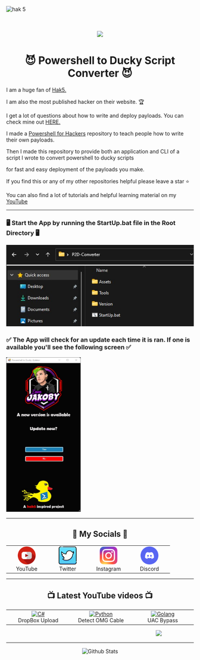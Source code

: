 ![hak 5](https://github.com/I-Am-Jakoby/hak5-submissions/blob/main/Assets/hak5-sub.png)

<h1 align="center">
  <a href="https://git.io/typing-svg">
    <img src="https://readme-typing-svg.herokuapp.com/?lines=Hello,+There!+👋;I+Am+Jakoby....&center=true&size=30">
  </a>
</h1>

<h1 align="center">😈 Powershell to Ducky Script Converter 😈</h1>

I am a huge fan of [Hak5.](https://shop.hak5.org/) 

I am also the most published hacker on their website. 🏆

I get a lot of questions about how to write and deploy payloads. You can check mine out [HERE.](https://shop.hak5.org/search?type=article&q=I+am+Jakoby)

I made a [Powershell for Hackers](https://github.com/I-Am-Jakoby/PowerShell-for-Hackers) repository to teach people how to write their own payloads.

Then I made this repository to provide both an application and CLI of a script I wrote to convert powershell to ducky scripts 

for fast and easy deployment of the payloads you make. 

If you find this or any of my other repositories helpful please leave a star ⭐

You can also find a lot of tutorials and helpful learning material on my [YouTube](https://youtube.com/c/IamJakoby?sub_confirmation=1) 

----------------------------------------------------------------------------------------------------------------------------------------
<h3 align="left">🖥️ Start the App by running the StartUp.bat file in the Root Directory 🖥️</h3>

![StartUp](https://github.com/I-Am-Jakoby/Powershell-to-Ducky-Converter/raw/main/P2D-Converter/Assets/ReadMe-Imgs/runBat.jpg)

<h3 align="left">✅ The App will check for an update each time it is ran. If one is available you'll see the following screen ✅</h3>
<img src=https://github.com/I-Am-Jakoby/Powershell-to-Ducky-Converter/raw/main/P2D-Converter/Assets/ReadMe-Imgs/update.jpg width="200" alt="Golang" />

----------------------------------------------------------------------------------------------------------------------------------------

<h2 align="center">📱 My Socials 📱</h2>
<div align=center>
<table>
  <tr>
    <td align="center" width="96">
      <a href="https://youtube.com/c/IamJakoby?sub_confirmation=1">
        <img src=https://github.com/I-Am-Jakoby/I-Am-Jakoby/blob/main/img/youtube-svgrepo-com.svg width="48" height="48" alt="C#" />
      </a>
      <br>YouTube
    </td>
    <td align="center" width="96">
      <a href="https://twitter.com/I_Am_Jakoby">
        <img src=https://github.com/I-Am-Jakoby/I-Am-Jakoby/blob/main/img/twitter.png width="48" height="48" alt="Python" />
      </a>
      <br>Twitter
    </td>
    <td align="center" width="96">
      <a href="https://www.instagram.com/i_am_jakoby/">
        <img src=https://github.com/I-Am-Jakoby/I-Am-Jakoby/blob/main/img/insta.png width="48" height="48" alt="Golang" />
      </a>
      <br>Instagram
    </td>
    <td align="center" width="96">
      <a href="https://discord.gg/MYYER2ZcJF">
        <img src=https://github.com/I-Am-Jakoby/I-Am-Jakoby/blob/main/img/discord-v2-svgrepo-com.svg width="48" height="48" alt="Jsonnet" />
      </a>
      <br>Discord
    </td>
  </tr>
</table>
</div>

----------------------------------------------------------------------------------------------------------------------------------------

<!-- YOUTUBE:START -->

<h2 align="center">📺 Latest YouTube videos 📺</h2>

<div align=center>
<table>
  <tr>
    <td align="center" width="300">
      <a href="https://www.youtube.com/watch?v=VPU7dFzpQrM">
        <img src=https://i.ytimg.com/vi/VPU7dFzpQrM/hqdefault.jpg width="300" alt="C#" />
      </a>
      <br>DropBox Upload
    </td>
    <td align="center" width="300">
      <a href="https://www.youtube.com/watch?v=WoSStYclB7c">
        <img src=https://i.ytimg.com/vi/WoSStYclB7c/hqdefault.jpg width="300" alt="Python" />
      </a>
      <br>Detect OMG Cable
    </td>
    <td align="center" width="300">
      <a href="https://www.youtube.com/watch?v=nBNmupIBI54">
        <img src=https://i.ytimg.com/vi/nBNmupIBI54/hqdefault.jpg width="300" alt="Golang" />
      </a>
      <br>UAC Bypass
    </td>
  </tr>
</table>
</div>


&nbsp;&nbsp;&nbsp;&nbsp;&nbsp;&nbsp;&nbsp;&nbsp;&nbsp;&nbsp;&nbsp;&nbsp;&nbsp;&nbsp;&nbsp;&nbsp;&nbsp;&nbsp;&nbsp;&nbsp;&nbsp;&nbsp;
&nbsp;&nbsp;&nbsp;&nbsp;&nbsp;&nbsp;&nbsp;&nbsp;&nbsp;&nbsp;&nbsp;&nbsp;&nbsp;&nbsp;&nbsp;&nbsp;&nbsp;&nbsp;&nbsp;&nbsp;&nbsp;&nbsp;
&nbsp;&nbsp;&nbsp;&nbsp;&nbsp;&nbsp;&nbsp;&nbsp;&nbsp;&nbsp;&nbsp;&nbsp;&nbsp;&nbsp;&nbsp;&nbsp;&nbsp;&nbsp;&nbsp;&nbsp;&nbsp;&nbsp;
&nbsp;&nbsp;&nbsp;&nbsp;&nbsp;&nbsp;&nbsp;&nbsp;&nbsp;&nbsp;&nbsp;&nbsp;&nbsp;&nbsp;&nbsp;&nbsp;&nbsp;&nbsp;&nbsp;&nbsp;&nbsp;&nbsp;
&nbsp;&nbsp;&nbsp;&nbsp;&nbsp;&nbsp;&nbsp;&nbsp;&nbsp;
[<img src="https://custom-icon-badges.herokuapp.com/badge/-Subscribe-red?style=for-the-badge&logo=video&logoColor=white"/>](https://youtube.com/c/IamJakoby?sub_confirmation=1)


<!-- YOUTUBE:END -->

----------------------------------------------------------------------------------------------------------------------------------------

<p align="center">
        <img src="https://raw.githubusercontent.com/bornmay/bornmay/Update/svg/Bottom.svg" alt="Github Stats" />
</p>

